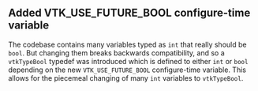 ## Added VTK_USE_FUTURE_BOOL configure-time variable

The codebase contains many variables typed as `int` that really should be `bool`. But changing them breaks backwards compatibility, and so a `vtkTypeBool` typedef was introduced which is defined to either `int` or `bool` depending on the new `VTK_USE_FUTURE_BOOL` configure-time variable. This allows for the piecemeal changing of many `int` variables to `vtkTypeBool`.
